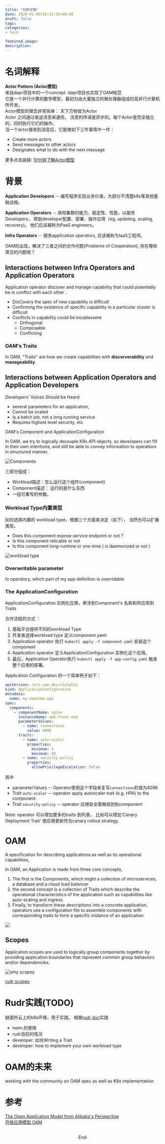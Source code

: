 ```yaml
---
title: "OAM详解"
date: 2020-01-05T16:31:55+08:00
draft: false
tags: 
categories: 
- Tech 

featured_image: 
description: 
---
```


# 名词解释
**Actor Pattern (Actor模型)**  
来自dapr项目中的一个concept. dapr项目也实现了OAM规范   
它是一个并行计算的数学模型，最初为由大量独立的微处理器组成的高并行计算机所开发。   
Actor模型的理念非常简单： 天下万物皆为Actor  
Actor 之间通过发送消息来通信， 消息的传递是异步的。每个Actor是完全独立的，同时执行它们的操作。   
当一个actor接收到消息后，它能做如下三件事情中一件： 

- Create more actors 
- Send messages to other actors  
- Designates what to do with the next message  

更多点击链接:  [10分钟了解Actor模型](https://www.jianshu.com/p/449850aa8e82)   

# 背景

**Application Developers**  -- 编写程序实现业务价值，大部分不清楚k8s等其他基础设施。   
  
**Application Operators** -- 熟知集群的能力、稳定性、性能，以服务Developers， 帮助developer配置、部署、操作应用（eg, updating, scaling, recovery)。 他们应该被称为PaaS engineers。   
  
**Infra Operators**  --  服务application operators, 应该被称为IaaS工程师。  

OAM的出现，解决了三者之间的合作问题(Problems of Cooperation), 存在哪些常见的问题呢？    

## Interactions between Infra Operators and Application Operators 
Application operator discover and manage capability that could potentially be in conflict with each other . 

- DisCovery the spec of new capability is difficult 
- Confirming the existence of specific capability in a particular cluster is difficult 
- Conflicts in capability could be troublesome 
  - Orthogonal 
  - Composable
  - Conflicting

### OAM's Traits
In OAM, "Traits" are how we create capabilities with **discorverability** and **manageability**. 

## Interactions between Application Operators and Application Developers 

Developers' Voices Should be Heard   

- several parameters for an application, 
- Cannot be scaled 
- Is a batch job, not a long running service 
- Requires highest level security, etc

OAM's Component and ApplicationConfiguration   

In OAM, we try to logically decouple K8s API objects, so developers can fill in their own intentions, and still be able to convey information to operatiors in structured manner.  


![Components](https://res.infoq.com/articles/oam-alibaba/en/resources/1The-Open-Application-Model-from-Alibaba-s-Perspective-1-1576678834717.jpg)    


三部分组成：  

- Workload描述：怎么运行这个组件(component) 
- Component描述： 运行的是什么东西 
- 一组可重写的参数。 


### Workload Type内置类型
如何选择内置的 workload type，根据三个方面来决定（如下）， 当然也可以扩展类型。   

- Does this component expose service endpoint or not ? 
- Is this component relicable or not 
- Is this component long-runtime or one-time ( is daemonized or not ) 

![workload type](https://res.infoq.com/articles/oam-alibaba/en/resources/1The-Open-Application-Model-from-Alibaba-s-Perspective-2-1576678834385.jpg) 

### Overwritable parameter 
to operators, which part of my app definition is overridable

### The ApplicationConfiguration 
ApplicationConfiguration 实例化应用，牵涉到Component's 名称和所应用到Traits   

合作流程的方式 ：

1. 基础平台提供不同的workload Type
2. 开发者选择workload type 定义component.yaml 
3. Application operator 执行 `kubectl apply -f component.yaml` 安装这个component 
4. Application operator 定义ApplicationConfiguration 实例化这个应用。 
5. 最后，Application Operator执行 `kubectl apply -f app-config.yaml` 触发整个应用的部署。 

Application Configuration 的一个简单例子如下：   
```yml 
apiVersion: core.oam.dev/v1alpha1
kind: ApplicationConfiguration
metadata:
  name: my-awesome-app
spec:
  components:
    - componentName: nginx
      instanceName: web-front-end
      parameterValues:
        - name: connections
          value: 4096
      traits:
        - name: auto-scaler
          properties:
            minimum: 3
            maximum: 10
        - name: security-policy
          properties:
            allowPrivilegeEscalation: false
```
其中

- parameterValues -- Operator使用这个字段来复写`connections`的值为4096 
- Trait `auto-scaler` -- operator apply autoscaler trait (e.g. HPA) to the component. 
- Trait `security-policy` -- operator 应用安全策略规则到component 

Note: operator 可以增加更多的traits 到列表， 比如可以增加'Canary Deployment Trait' 使应用更新符合canary rollout strategy. 

# OAM 
A specification for describing applications as well as its operational capabilities,  
  
In OAM, an Application is made from three core concepts,  

1. The first is the Components, which might a collection of microservices, a database and a cloud load balancer  
2. the second concept is a collection of Traits which describe the operational characteristics of the application such as capabilities like auto-scaling and ingress.
3. Finally, to transform these descriptions into a concrete application, operators use a configuration file to assemble components with corresponding traits to form a specific instance of an application.  

![](https://github.com/oam-dev/spec/raw/master/assets/how-it-works.png) 

## Scopes 
Application scopes are used to logically group components together by providing application boundaries that represent common group behaviors and/or dependencies.  

![why scopes](https://github.com/oam-dev/rudr/blob/master/docs/media/appscopecomic.PNG)

[rudr scopes](https://github.com/oam-dev/rudr/blob/master/docs/concepts/scopes.md) 


# Rudr实践(TODO)
缺国外云上的k8s环境，用于实践。
根据[rudr doc](https://github.com/oam-dev/rudr/tree/master/docs)实践

- helm 的使用 
- rudr目前的情况
- developer: 如何Writing a Trait
- developer: how to implement your own workload type 



# OAM的未来 
working with the community on OAM spec as well as K8s implementation   


# 参考
[The Open Application Model from Alibaba's Perspective](https://www.infoq.com/articles/oam-alibaba/)   
[开放应用模型 OAM](https://www.jianshu.com/p/da9bf3357247)   


<br>

<center>  ·End·  </center>
